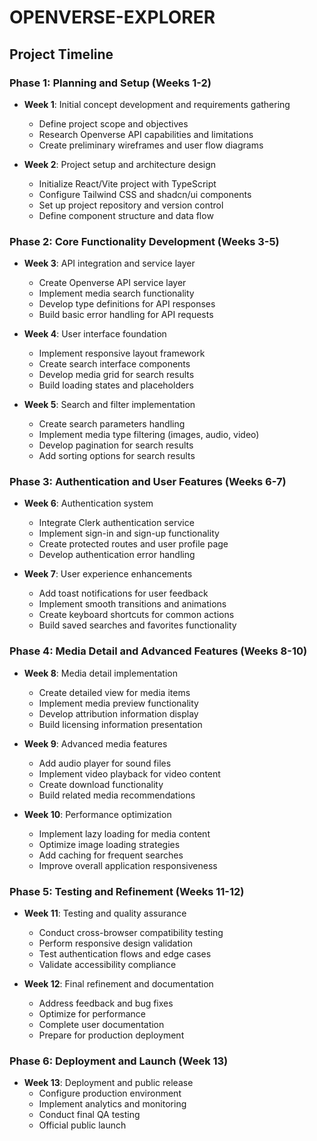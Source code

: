 
# OPENVERSE-EXPLORER

## Project Timeline

### Phase 1: Planning and Setup (Weeks 1-2)
- **Week 1**: Initial concept development and requirements gathering
  - Define project scope and objectives
  - Research Openverse API capabilities and limitations
  - Create preliminary wireframes and user flow diagrams

- **Week 2**: Project setup and architecture design
  - Initialize React/Vite project with TypeScript
  - Configure Tailwind CSS and shadcn/ui components
  - Set up project repository and version control
  - Define component structure and data flow

### Phase 2: Core Functionality Development (Weeks 3-5)
- **Week 3**: API integration and service layer
  - Create Openverse API service layer
  - Implement media search functionality
  - Develop type definitions for API responses
  - Build basic error handling for API requests

- **Week 4**: User interface foundation
  - Implement responsive layout framework
  - Create search interface components
  - Develop media grid for search results
  - Build loading states and placeholders

- **Week 5**: Search and filter implementation
  - Create search parameters handling
  - Implement media type filtering (images, audio, video)
  - Develop pagination for search results
  - Add sorting options for search results

### Phase 3: Authentication and User Features (Weeks 6-7)
- **Week 6**: Authentication system
  - Integrate Clerk authentication service
  - Implement sign-in and sign-up functionality
  - Create protected routes and user profile page
  - Develop authentication error handling

- **Week 7**: User experience enhancements
  - Add toast notifications for user feedback
  - Implement smooth transitions and animations
  - Create keyboard shortcuts for common actions
  - Build saved searches and favorites functionality

### Phase 4: Media Detail and Advanced Features (Weeks 8-10)
- **Week 8**: Media detail implementation
  - Create detailed view for media items
  - Implement media preview functionality
  - Develop attribution information display
  - Build licensing information presentation

- **Week 9**: Advanced media features
  - Add audio player for sound files
  - Implement video playback for video content
  - Create download functionality
  - Build related media recommendations

- **Week 10**: Performance optimization
  - Implement lazy loading for media content
  - Optimize image loading strategies
  - Add caching for frequent searches
  - Improve overall application responsiveness

### Phase 5: Testing and Refinement (Weeks 11-12)
- **Week 11**: Testing and quality assurance
  - Conduct cross-browser compatibility testing
  - Perform responsive design validation
  - Test authentication flows and edge cases
  - Validate accessibility compliance

- **Week 12**: Final refinement and documentation
  - Address feedback and bug fixes
  - Optimize for performance
  - Complete user documentation
  - Prepare for production deployment

### Phase 6: Deployment and Launch (Week 13)
- **Week 13**: Deployment and public release
  - Configure production environment
  - Implement analytics and monitoring
  - Conduct final QA testing
  - Official public launch
